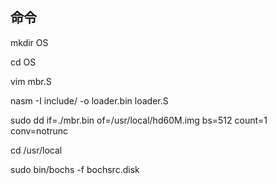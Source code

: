 

## 命令

mkdir OS

cd OS

vim mbr.S

nasm -I include/ -o loader.bin loader.S

sudo dd if=./mbr.bin of=/usr/local/hd60M.img bs=512 count=1 conv=notrunc

cd /usr/local

sudo bin/bochs -f bochsrc.disk
